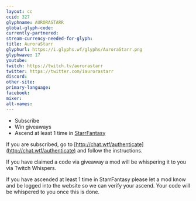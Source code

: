 ```yaml
---
layout: cc
ccid: 327
glyphname: AURORASTARR
global-glyph-code: 
currently-partnered: 
stream-currency-needed-for-glyph: 
title: AuroraStarr
glyphurl: https://i.glyphs.wf/glyphs/AuroraStarr.png
glyphwave: 17
youtube: 
twitch: https://twitch.tv/aurorastarr
twitter: https://twitter.com/iaurorastarr
discord: 
other-site: 
primary-language: 
facebook: 
mixer: 
alt-names: 
---
```

* Subscribe
* Win giveaways
* Ascend at least 1 time in [StarrFantasy](https://www.starrfantasy.com/)

If you are subscribed, go to [http://chat.wtf/authenticate](http://chat.wtf/authenticate) and follow the instructions.

If you have claimed a code via giveaway a mod will be whispering it to you via Twitch Whispers.

If you have ascended at least 1 time in StarrFantasy please let a mod know and be logged into the website so we can verify your ascend. Your code will be whispered to you once this is done.
